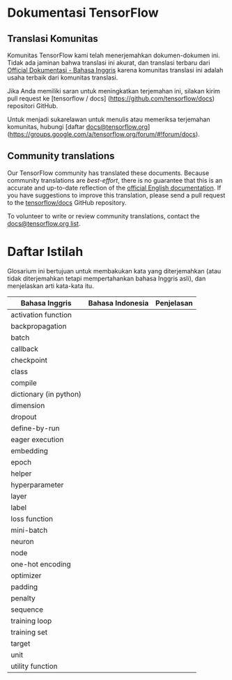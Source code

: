 # Dokumentasi TensorFlow

## Translasi Komunitas
Komunitas TensorFlow kami telah menerjemahkan dokumen-dokumen ini. Tidak ada jaminan bahwa translasi ini akurat, dan translasi terbaru dari [Official Dokumentasi - Bahasa Inggris](https://www.tensorflow.org/?hl=en) karena komunitas translasi ini adalah usaha terbaik dari komunitas translasi.

Jika Anda memiliki saran untuk meningkatkan terjemahan ini, silakan kirim pull request ke [tensorflow / docs] (https://github.com/tensorflow/docs) repositori GitHub.

Untuk menjadi sukarelawan untuk menulis atau memeriksa terjemahan komunitas, hubungi
[daftar docs@tensorflow.org] (https://groups.google.com/a/tensorflow.org/forum/#!forum/docs).

## Community translations

Our TensorFlow community has translated these documents. Because community
translations are *best-effort*, there is no guarantee that this is an accurate
and up-to-date reflection of the
[official English documentation](https://www.tensorflow.org/?hl=en). 
If you have suggestions to improve this translation, please send a pull request 
to the [tensorflow/docs](https://github.com/tensorflow/docs) GitHub repository. 

To volunteer to write or review community translations, contact the
[docs@tensorflow.org list](https://groups.google.com/a/tensorflow.org/forum/#!forum/docs).

# Daftar Istilah

Glosarium ini bertujuan untuk membakukan kata yang diterjemahkan (atau tidak diterjemahkan tetapi mempertahankan bahasa Inggris asli), dan menjelaskan arti kata-kata itu.

| Bahasa Inggris | Bahasa Indonesia| Penjelasan |
| - | - | - |
| activation function | |  |
| backpropagation | |  |
| batch | |  |
| callback | |  |
| checkpoint | |  |
| class | |  |
| compile | |  |
| dictionary (in python) | |  |
| dimension | |  |
| dropout | |  |
| define-by-run | |  |
| eager execution | |  |
| embedding | |  |
| epoch | |  |
| helper | |  |
| hyperparameter | |  |
| layer | |  |
| label |  |  |
| loss function | |  |
| mini-batch | |  |
| neuron | |  |
| node | |  |
| one-hot encoding | |  |
| optimizer |  |  |
| padding | |  |
| penalty | |  |
| sequence ||  |
| training loop |  |  |
| training set |  |  |
| target |  |  |
| unit | |  |
| utility function | |  |
